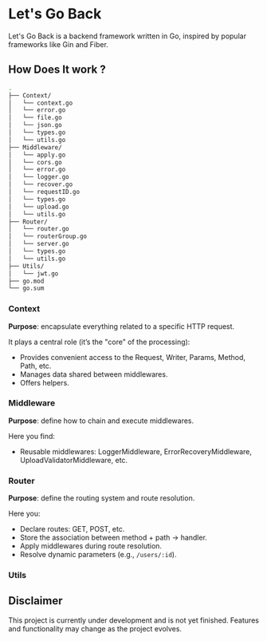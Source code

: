# Let's Go Back

Let's Go Back is a backend framework written in Go, inspired by popular frameworks like Gin and Fiber.

## How Does It work ?

```Bash
.
├── Context/
│   └── context.go
│   └── error.go
│   └── file.go
│   └── json.go
│   └── types.go
│   └── utils.go
├── Middleware/
│   └── apply.go
│   └── cors.go
│   └── error.go
│   └── logger.go
│   └── recover.go
│   └── requestID.go
│   └── types.go
│   └── upload.go
│   └── utils.go
├── Router/
│   └── router.go
│   └── routerGroup.go
│   └── server.go
│   └── types.go
│   └── utils.go
├── Utils/
│   └── jwt.go
├── go.mod
└── go.sum
```

### Context

**Purpose**: encapsulate everything related to a specific HTTP request.

It plays a central role (it’s the "core" of the processing):

- Provides convenient access to the Request, Writer, Params, Method, Path, etc.
- Manages data shared between middlewares.
- Offers helpers.

### Middleware

**Purpose**: define how to chain and execute middlewares.

Here you find:

- Reusable middlewares: LoggerMiddleware, ErrorRecoveryMiddleware, UploadValidatorMiddleware, etc.

### Router

**Purpose**: define the routing system and route resolution.

Here you:

- Declare routes: GET, POST, etc.
- Store the association between method + path → handler.
- Apply middlewares during route resolution.
- Resolve dynamic parameters (e.g., `/users/:id`).

### Utils

## Disclaimer

This project is currently under development and is not yet finished. Features and functionality may change as the project evolves.
